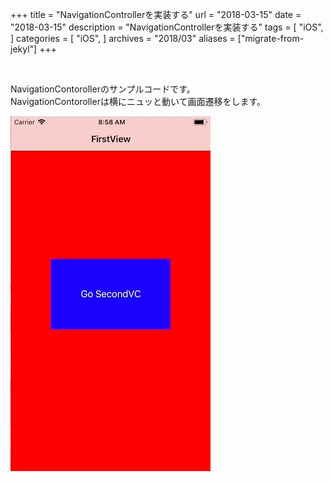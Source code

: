 +++
title = "NavigationControllerを実装する"
url = "2018-03-15"
date = "2018-03-15"
description = "NavigationControllerを実装する"
tags = [
    "iOS",
]
categories = [
    "iOS",
]
archives = "2018/03"
aliases = ["migrate-from-jekyl"]
+++

<br>

NavigationContorollerのサンプルコードです。  
NavigationContorollerは横にニュッと動いて画面遷移をします。  

![alt](1.gif)

<script src="https://gist.github.com/O-Junpei/a73f1f37099eb82faa0932396d54cdd0.js"></script>
